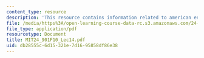 ```yaml
---
content_type: resource
description: 'This resource contains information related to american english dialects. '
file: /media/https%3A/open-learning-course-data-rc.s3.amazonaws.com/24-901-language-and-its-structure-i-phonology-fall-2010/db28555c6d15321e7d1695858df86e38_MIT24_901F10_Lec14.pdf
file_type: application/pdf
resourcetype: Document
title: MIT24_901F10_Lec14.pdf
uid: db28555c-6d15-321e-7d16-95858df86e38
---
```

